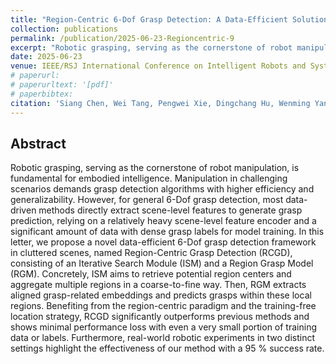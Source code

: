 ```yaml
---
title: "Region-Centric 6-Dof Grasp Detection: A Data-Efficient Solution for Cluttered Scenes"
collection: publications
permalink: /publication/2025-06-23-Regioncentric-9
excerpt: "Robotic grasping, serving as the cornerstone of robot manipulation, is fundamental for embodied intelligence. Manipulation in challenging scenarios demands grasp detection algorithms with higher efficiency and generalizability. ..."
date: 2025-06-23
venue: IEEE/RSJ International Conference on Intelligent Robots and Systems (IROS) 2025
# paperurl: 
# paperurltext: '[pdf]'
# paperbibtex: 
citation: 'Siang Chen, Wei Tang, Pengwei Xie, Dingchang Hu, Wenming Yang, Guijin Wang. (2025). Region-Centric 6-Dof Grasp Detection: A Data-Efficient Solution for Cluttered Scenes.'
---
```

## Abstract

Robotic grasping, serving as the cornerstone of robot manipulation, is fundamental for embodied intelligence. Manipulation in challenging scenarios demands grasp detection algorithms with higher efficiency and generalizability. However, for general 6-Dof grasp detection, most data-driven methods directly extract scene-level features to generate grasp prediction, relying on a relatively heavy scene-level feature encoder and a significant amount of data with dense grasp labels for model training. In this letter, we propose a novel data-efficient 6-Dof grasp detection framework in cluttered scenes, named Region-Centric Grasp Detection (RCGD), consisting of an Iterative Search Module (ISM) and a Region Grasp Model (RGM). Concretely, ISM aims to retrieve potential region centers and aggregate multiple regions in a coarse-to-fine way. Then, RGM extracts aligned grasp-related embeddings and predicts grasps within these local regions. Benefiting from the region-centric paradigm and the training-free location strategy, RCGD significantly outperforms previous methods and shows minimal performance loss with even a very small portion of training data or labels. Furthermore, real-world robotic experiments in two distinct settings highlight the effectiveness of our method with a 95 % success rate.